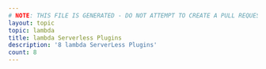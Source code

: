 ```yaml
---
# NOTE: THIS FILE IS GENERATED - DO NOT ATTEMPT TO CREATE A PULL REQUEST TO UPDATE THE DATA. 
layout: topic
topic: lambda
title: lambda Serverless Plugins
description: '8 lambda ServerLess Plugins'
count: 8
---
```

